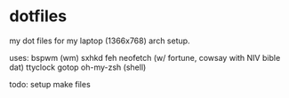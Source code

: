 # dotfiles

my dot files for my laptop (1366x768) arch setup.

uses:
bspwm (wm)
sxhkd
feh
neofetch (w/ fortune, cowsay with NIV bible dat)
ttyclock
gotop
oh-my-zsh (shell)

todo:
setup make files

